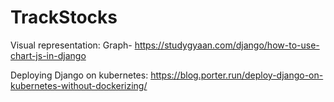 # TrackStocks

Visual representation:
Graph- https://studygyaan.com/django/how-to-use-chart-js-in-django


Deploying Django on kubernetes:
https://blog.porter.run/deploy-django-on-kubernetes-without-dockerizing/
